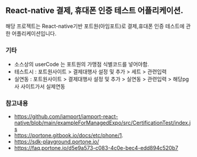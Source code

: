 ## React-native 결제, 휴대폰 인증 테스트 어플리케이션.
해당 프로젝트는 React-native기반 포트원(아임포트)로 결제,휴대폰 인증 테스트에 관한
어플리케이션입니다.

### 기타
 - 소스상의 userCode 는 포트원의 가맹점 식별코드를 넣어야함.
 - 테스트시 : 포트원사이트 > 결제대행사 설정 및 추가 > 세트 > 관련입력
 - 실연동 : 포트원사이트 > 결제대행사 설정 및 추가 > 실연동 > 관련입력 > 해당pg사 사이트가서 실제연동


### 참고내용
 - https://github.com/iamport/iamport-react-native/blob/main/exampleForManagedExpo/src/CertificationTest/index.js
 - https://portone.gitbook.io/docs/etc/phone/1. 
 - https://sdk-playground.portone.io/
 - https://faq.portone.io/d5e9a573-c083-4c0e-bec4-edd894c520b7
